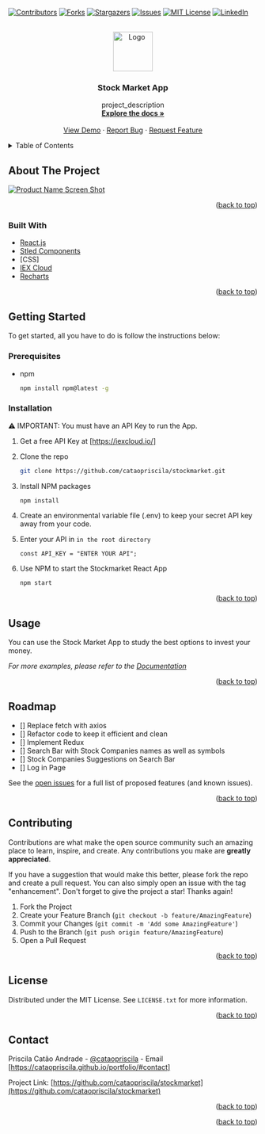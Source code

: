 <div id="top"></div>

[![Contributors][contributors-shield]][contributors-url]
[![Forks][forks-shield]][forks-url]
[![Stargazers][stars-shield]][stars-url]
[![Issues][issues-shield]][issues-url]
[![MIT License][license-shield]][license-url]
[![LinkedIn][linkedin-shield]][linkedin-url]

<br />
<div align="center">
  <a href="https://github.com/cataopriscila/stockmarket">
    <img src="images/logo.png" alt="Logo" width="80" height="80">
  </a>

<h3 align="center">Stock Market App</h3>

  <p align="center">
    project_description
    <br />
    <a href="https://github.com/cataopriscila/stockmarket"><strong>Explore the docs »</strong></a>
    <br />
    <br />
    <a href="https://github.com/cataopriscila/stockmarket">View Demo</a>
    ·
    <a href="https://github.com/cataopriscila/stockmarket/issues">Report Bug</a>
    ·
    <a href="https://github.com/cataopriscila/stockmarket/issues">Request Feature</a>
  </p>
</div>

<details>
  <summary>Table of Contents</summary>
  <ol>
    <li>
      <a href="#about-the-project">About The Project</a>
      <ul>
        <li><a href="#built-with">Built With</a></li>
      </ul>
    </li>
    <li>
      <a href="#getting-started">Getting Started</a>
      <ul>
        <li><a href="#prerequisites">Prerequisites</a></li>
        <li><a href="#installation">Installation</a></li>
      </ul>
    </li>
    <li><a href="#usage">Usage</a></li>
    <li><a href="#roadmap">Roadmap</a></li>
    <li><a href="#contributing">Contributing</a></li>
    <li><a href="#license">License</a></li>
    <li><a href="#contact">Contact</a></li>
    <li><a href="#acknowledgments">Acknowledgments</a></li>
  </ol>
</details>

## About The Project

[![Product Name Screen Shot][product-screenshot]](https://example.com)

<p align="right">(<a href="#top">back to top</a>)</p>

### Built With

- [React.js](https://reactjs.org/)
- [Stled Components](https://styled-components.com/)
- [CSS]
- [IEX Cloud](https://iexcloud.io/)
- [Recharts](https://recharts.org/en-US/)

<p align="right">(<a href="#top">back to top</a>)</p>

## Getting Started

To get started, all you have to do is follow the instructions below:

### Prerequisites

- npm
  ```sh
  npm install npm@latest -g
  ```

### Installation

⚠️ IMPORTANT: You must have an API Key to run the App.

1. Get a free API Key at [https://iexcloud.io/]
2. Clone the repo
   ```sh
   git clone https://github.com/cataopriscila/stockmarket.git
   ```
3. Install NPM packages
   ```sh
   npm install
   ```
4. Create an environmental variable file (.env) to keep your secret API key away from your code.

5. Enter your API in `in the root directory`

   ```
   const API_KEY = "ENTER YOUR API";
   ```

6. Use NPM to start the Stockmarket React App
   ```sh
   npm start
   ```

<p align="right">(<a href="#top">back to top</a>)</p>

## Usage

You can use the Stock Market App to study the best options to invest your money.

_For more examples, please refer to the [Documentation](https://example.com)_

<p align="right">(<a href="#top">back to top</a>)</p>

## Roadmap

- [] Replace fetch with axios
- [] Refactor code to keep it efficient and clean
- [] Implement Redux
- [] Search Bar with Stock Companies names as well as symbols
- [] Stock Companies Suggestions on Search Bar
- [] Log in Page

See the [open issues](https://github.com/cataopriscila/stockmarket/issues) for a full list of proposed features (and known issues).

<p align="right">(<a href="#top">back to top</a>)</p>

## Contributing

Contributions are what make the open source community such an amazing place to learn, inspire, and create. Any contributions you make are **greatly appreciated**.

If you have a suggestion that would make this better, please fork the repo and create a pull request. You can also simply open an issue with the tag "enhancement".
Don't forget to give the project a star! Thanks again!

1. Fork the Project
2. Create your Feature Branch (`git checkout -b feature/AmazingFeature`)
3. Commit your Changes (`git commit -m 'Add some AmazingFeature'`)
4. Push to the Branch (`git push origin feature/AmazingFeature`)
5. Open a Pull Request

<p align="right">(<a href="#top">back to top</a>)</p>

## License

Distributed under the MIT License. See `LICENSE.txt` for more information.

<p align="right">(<a href="#top">back to top</a>)</p>

## Contact

Priscila Catão Andrade - [@cataopriscila](https://twitter.com/cataopriscila) - Email [https://cataopriscila.github.io/portfolio/#contact]

Project Link: [https://github.com/cataopriscila/stockmarket](https://github.com/cataopriscila/stockmarket)

<p align="right">(<a href="#top">back to top</a>)</p>

<!-- ## Acknowledgments

- []()
- []()
- []() -->

<p align="right">(<a href="#top">back to top</a>)</p>

<!-- MARKDOWN LINKS & IMAGES -->
<!-- https://www.markdownguide.org/basic-syntax/#reference-style-links -->

[contributors-shield]: https://img.shields.io/github/contributors/github_username/repo_name.svg?style=for-the-badge
[contributors-url]: https://github.com/github_username/repo_name/graphs/contributors
[forks-shield]: https://img.shields.io/github/forks/github_username/repo_name.svg?style=for-the-badge
[forks-url]: https://github.com/github_username/repo_name/network/members
[stars-shield]: https://img.shields.io/github/stars/github_username/repo_name.svg?style=for-the-badge
[stars-url]: https://github.com/github_username/repo_name/stargazers
[issues-shield]: https://img.shields.io/github/issues/github_username/repo_name.svg?style=for-the-badge
[issues-url]: https://github.com/github_username/repo_name/issues
[license-shield]: https://img.shields.io/github/license/github_username/repo_name.svg?style=for-the-badge
[license-url]: https://github.com/github_username/repo_name/blob/master/LICENSE.txt
[linkedin-shield]: https://img.shields.io/badge/-LinkedIn-black.svg?style=for-the-badge&logo=linkedin&colorB=555
[linkedin-url]: https://linkedin.com/in/linkedin_username
[product-screenshot]: images/screenshot.png